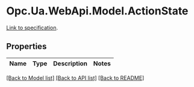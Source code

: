 # Opc.Ua.WebApi.Model.ActionState
[Link to specification](https://reference.opcfoundation.org/v105/Core/docs/Part14/6.2.11/#6.2.11.2.1).

## Properties

Name | Type | Description | Notes
------------ | ------------- | ------------- | -------------

[[Back to Model list]](../README.md#documentation-for-models) [[Back to API list]](../README.md#documentation-for-api-endpoints) [[Back to README]](../README.md)

